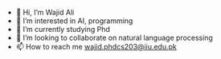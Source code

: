 - 👋 Hi, I’m Wajid Ali
- 👀 I’m interested in AI, programming
- 🌱 I’m currently studying Phd
- 💞️ I’m looking to collaborate on natural language processing
- 📫 How to reach me wajid.phdcs203@iiu.edu.pk

<!---
wajid-phdcs203/wajid-phdcs203 is a ✨ special ✨ repository because its `README.md` (this file) appears on your GitHub profile.
You can click the Preview link to take a look at your changes.
--->
